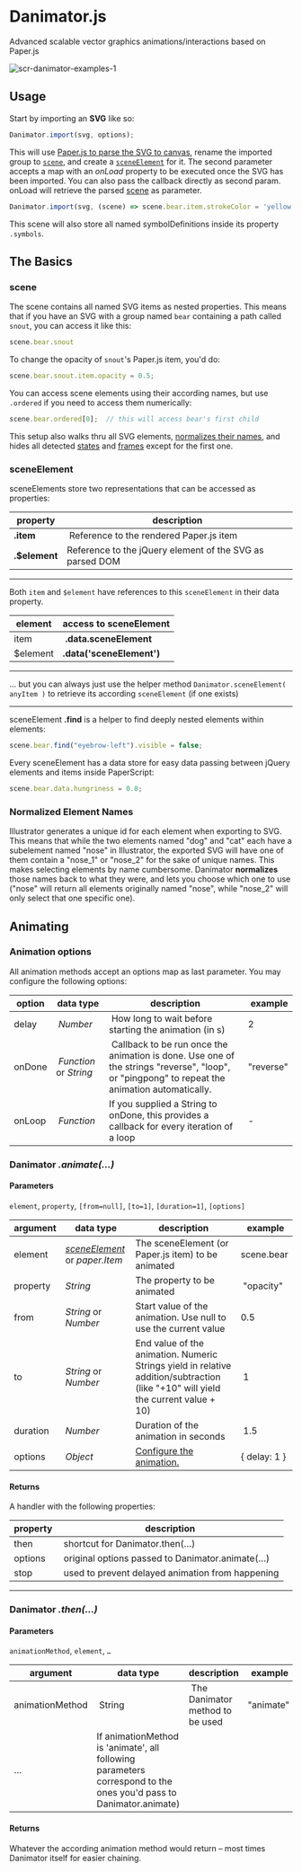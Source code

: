 # Danimator.js
Advanced scalable vector graphics animations/interactions based on Paper.js

![scr-danimator-examples-1](https://user-images.githubusercontent.com/8395474/27254790-489d37b6-5390-11e7-89e2-8a3765e140e5.gif)

## Usage

Start by importing an **SVG** like so:
```js
Danimator.import(svg, options);
```
This will use [Paper.js to parse the SVG to canvas](http://paperjs.org/reference/project/#importsvg-svg), rename the imported group to [`scene`](#scene), and create a [`sceneElement`](#sceneelement) for it. The second parameter accepts a map with an _onLoad_ property to be executed once the SVG has been imported. You can also pass the callback directly as second param. onLoad will retrieve the parsed [scene](#scene) as parameter.
```js
Danimator.import(svg, (scene) => scene.bear.item.strokeColor = 'yellow');
```
This scene will also store all named symbolDefinitions inside its property `.symbols`.

## The Basics

### scene
The scene contains all named SVG items as nested properties.
This means that if you have an SVG with a group named `bear` containing a path called `snout`, you can access it like this: 
```js
scene.bear.snout
```
To change the opacity of `snout`'s Paper.js item, you'd do:
```js
scene.bear.snout.item.opacity = 0.5;
```
You can access scene elements using their according names, but use `.ordered` if you need to access them numerically:
```js
scene.bear.ordered[0];  // this will access bear's first child
```
This setup also walks thru all SVG elements, [normalizes their names](#normalized-element-names), and hides all detected [states](#states) and [frames](#frames) except for the first one.


### sceneElement
sceneElements store two representations that can be accessed as properties:

property | description
-|-
**.item** | Reference to the rendered Paper.js item
**.$element** | Reference to the jQuery element of the SVG as parsed DOM

____
Both `item` and `$element` have references to this `sceneElement` in their data property.

element | access to sceneElement
-|-
item | **.data.sceneElement**
$element | **.data('sceneElement')**

____
… but you can always just use the helper method `Danimator.sceneElement( anyItem )` to retrieve its according `sceneElement` (if one exists)
____

sceneElement **.find** is a helper to find deeply nested elements within elements:
 ```js
scene.bear.find("eyebrow-left").visible = false;
```

Every sceneElement has a data store for easy data passing between jQuery elements and items inside PaperScript:
```js
scene.bear.data.hungriness = 0.8;
```


### Normalized Element Names
Illustrator generates a unique id for each element when exporting to SVG. This means that while the two elements named "dog" and "cat" each have a subelement named "nose" in Illustrator, the exported SVG will have one of them contain a "nose_1" or "nose_2" for the sake of unique names. This makes selecting elements by name cumbersome. Danimator **normalizes** those names back to what they were, and lets you choose which one to use ("nose" will return all elements originally named "nose", while "nose_2" will only select that one specific one).

## Animating

### Animation options
All animation methods accept an options map as last parameter. You may configure the following options:

option | data type | description | example
-|-|-|-
delay | _Number_ | How long to wait before starting the animation (in s) | 2
onDone | _Function_ or _String_ | Callback to be run once the animation is done. Use one of the strings "reverse", "loop", or "pingpong" to repeat the animation automatically. | "reverse"
onLoop | _Function_ | If you supplied a String to onDone, this provides a callback for every iteration of a loop | -

### Danimator _.animate(…)_
#### Parameters
`element`, `property`, `[from=null]`, `[to=1]`, `[duration=1]`, `[options]`

argument | data type | description | example
-|-|-|-
element | [_sceneElement_](#sceneelement) or _paper.Item_ | The sceneElement (or Paper.js item) to be animated | scene.bear
property | _String_| The property to be animated | "opacity"
from | _String_ or _Number_| Start value of the animation. Use null to use the current value | 0.5
to | _String_ or _Number_ | End value of the animation. Numeric Strings yield in relative addition/subtraction (like "+10" will yield the current value + 10) | 1
duration | _Number_ | Duration of the animation in seconds | 1.5
options | _Object_ | [Configure the animation.](#animation-options) | { delay: 1 }

#### Returns
A handler with the following properties:

property | description
-|-
then | shortcut for Danimator.then(…)
options | original options passed to Danimator.animate(…)
stop | used to prevent delayed animation from happening
___

### Danimator _.then(…)_
#### Parameters
`animationMethod`, `element`, `…`

argument | data type | description | example
-|-|-|-
animationMethod | String | The Danimator method to be used | "animate"
… | If animationMethod is 'animate', all following parameters correspond to the ones you'd pass to Danimator.animate)

#### Returns
Whatever the according animation method would return – most times Danimator itself for easier chaining.
